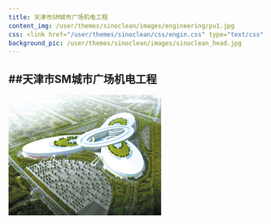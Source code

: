 ```yaml
---
title: 天津市SM城市广场机电工程
content_img: /user/themes/sinoclean/images/engineering/pu1.jpg
css: <link href="/user/themes/sinoclean/css/engin.css" type="text/css" rel="stylesheet" />
background_pic: /user/themes/sinoclean/images/sinoclean_head.jpg
---
```


##天津市SM城市广场机电工程
---

![Pic1](/user/themes/sinoclean/images/engineering/pu1.jpg)
